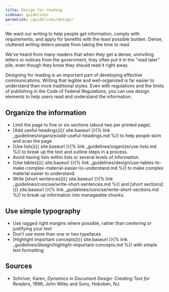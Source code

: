 ```yaml
---
title: Design for reading
sidenav: guidelines
permalink: /guidelines/design/
---
```


We want our writing to help people get information, comply with requirements, and apply for benefits with the least possible burden. Dense, cluttered writing deters people from taking the time to read.

We've heard from many readers that when they get a dense, uninviting letters or notices from the government, they often put it in the "read later" pile, even though they know they should read it right away.

Designing for reading is an important part of developing effective communications. Writing that legible and well-organized is far easier to understand than more traditional styles. Even with regulations and the limits of publishing in the Code of Federal Regulations, you can use design elements to help users read and understand the information.

## Organize the information

- Limit the page to five or six sections (about two per printed page).
- [Add useful headings]({{ site.baseurl }}{% link _guidelines/organize/add-useful-headings.md %}) to help people skim and scan the page.
- [Use lists]({{ site.baseurl }}{% link _guidelines/organize/use-lists.md %}) to break up the text and outline steps in a process.
- Avoid having lists within lists or several levels of information.
- [Use tables]({{ site.baseurl }}{% link _guidelines/design/use-tables-to-make-complex-material-easier-to-understand.md %}) to make complex material easier to understand.
- Write [short sentences]({{ site.baseurl }}{% link _guidelines/concise/write-short-sentences.md %}) and [short sections]({{ site.baseurl }}{% link _guidelines/concise/write-short-sections.md %}) to break up information into manageable chunks.

## Use simple typography

- Use ragged right margins where possible, rather than centering or justifying your text
- Don’t use more than one or two typefaces
- [Highlight important concepts]({{ site.baseurl }}{% link _guidelines/design/highlight-important-concepts.md %}) with simple text formatting

## Sources

- Schriver, Karen, _Dynamics in Document Design: Creating Text for Readers_, 1996, John Wiley and Sons, Hoboken, NJ.
